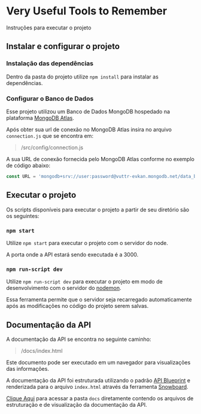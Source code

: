 # Very Useful Tools to Remember

Instruções para executar o projeto

## Instalar e configurar o projeto

### Instalação das dependências

Dentro da pasta do projeto utilize `npm install` para instalar as dependências.

### Configurar o Banco de Dados

Esse projeto utilizou um Banco de Dados MongoDB hospedado na plataforma [MongoDB Atlas](https://www.mongodb.com/cloud/atlas).

Após obter sua url de conexão no MongoDB Atlas insira no arquivo `connection.js` que se encontra em:

> /src/config/connection.js

A sua URL de conexão fornecida pelo MongoDB Atlas conforme no exemplo de código abaixo:

```javascript
const URL = 'mongodb+srv://user:password@vuttr-evkan.mongodb.net/data_base';
```

## Executar o projeto

Os scripts disponíveis para executar o projeto a partir de seu diretório são os seguintes:

### `npm start`

Utilize `npm start` para executar o projeto com o servidor do node.

A porta onde a API estará sendo executada é a 3000.

### `npm run-script dev`

Utilize `npm run-script dev` para executar o projeto em modo de desenvolvimento com o servidor do [nodemon](https://nodemon.io/).

Essa ferramenta permite que o servidor seja recarregado automaticamente após as modificações no código do projeto serem salvas.

## Documentação da API

A documentação da API se encontra no seguinte caminho:

> /docs/index.html

Este documento pode ser executado em um navegador para visualizações das informações.

A documentação da API foi estruturada utilizando o padrão [API Blueprint](https://apiblueprint.org/) e renderizada para o arquivo `index.html` através da ferramenta [Snowboard](https://github.com/bukalapak/snowboard).

[Clique Aqui](https://github.com/abiliocastro/desafio-bossa-box/tree/master/docs) para acessar a pasta `docs` diretamente contendo os arquivos de estruturação e de visualização da documentação da API.